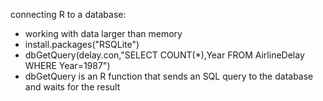 connecting R to a database:
- working with data larger than memory
- install.packages("RSQLite")
- dbGetQuery(delay.con,"SELECT COUNT(*),Year FROM AirlineDelay WHERE Year=1987")
- dbGetQuery is an R function that sends an SQL query to the database and waits for the result
